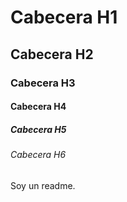 # Cabecera H1

## Cabecera H2

### Cabecera H3

#### Cabecera H4

##### Cabecera H5

###### Cabecera H6

Soy un readme.